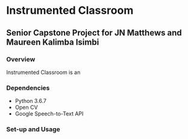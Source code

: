 # Instrumented Classroom
## Senior Capstone Project for JN Matthews and Maureen Kalimba Isimbi

### Overview

Instrumented Classroom is an 

### Dependencies

* Python 3.6.7
* Open CV
* Google Speech-to-Text API

### Set-up and Usage